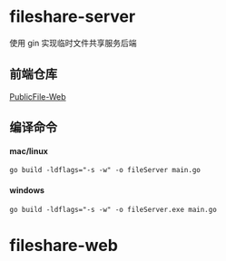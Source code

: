 # fileshare-server

使用 gin 实现临时文件共享服务后端

## 前端仓库

[PublicFile-Web](https://github.com/sxz799/PublicFile-Web)

## 编译命令

#### mac/linux
`go build -ldflags="-s -w" -o fileServer main.go`

#### windows
`go build -ldflags="-s -w" -o fileServer.exe main.go`
# fileshare-web
